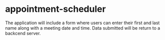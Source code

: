 # appointment-scheduler
The application will include a form where users can enter their first and last name along with a meeting date and time. Data submitted will be return to a backcend server. 
